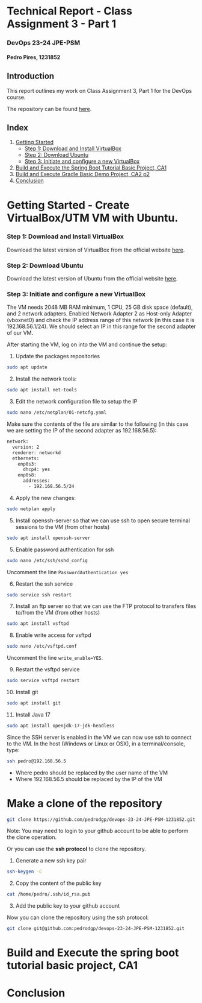 # Technical Report - Class Assignment 3 - Part 1

### DevOps 23-24 JPE-PSM

#### Pedro Pires, 1231852

## Introduction

This report outlines my work on Class Assignment 3, Part 1 for the DevOps course.

The repository can be found [here](https://github.com/pedrodgp/devops-23-24-JPE-PSM-1231852).

## Index

1. [Getting Started](#getting-started)
    - [Step 1: Download and Install VirtualBox](#step-1-download-and-install-virtualbox)
    - [Step 2: Download Ubuntu](#step-2-download-ubuntu)
    - [Step 3: Initiate and configure a new VirtualBox](#step-3-initiate-and-configure-a-new-virtualbox)
2. [Build and Execute the Spring Boot Tutorial Basic Project, CA1](#build-and-execute-the-spring-boot-tutorial-basic-project-ca1)
3. [Build and Execute Gradle Basic Demo Project, CA2 p2](#build-and-execute-gradle-basic-demo-project-ca2-p2)
4. [Conclusion](#conclusion)

# Getting Started - Create VirtualBox/UTM VM with Ubuntu.

### Step 1: Download and Install VirtualBox

Download the latest version of VirtualBox from the official website [here](https://www.virtualbox.org/).

### Step 2: Download Ubuntu

Download the latest version of Ubuntu from the official website [here](https://ubuntu.com/download/server).

### Step 3: Initiate and configure a new VirtualBox

The VM needs 2048 MB RAM minimum, 1 CPU, 25 GB disk space (default), and 2 network adapters.
Enabled Network Adapter 2 as Host-only Adapter (vboxnet0) and check the IP address range of this network
(in this case it is 192.168.56.1/24).
We should select an IP in this range for the second adapter of our VM.

After starting the VM, log on into the VM and continue the setup:

1. Update the packages repositories

```bash
sudo apt update
```

2. Install the network tools:

```bash
sudo apt install net-tools
```

3. Edit the network configuration file to setup the IP

```bash
sudo nano /etc/netplan/01-netcfg.yaml
```

Make sure the contents of the file are similar to the following (in this case we are
setting the IP of the second adapter as 192.168.56.5):

```bash
network:
  version: 2
  renderer: networkd
  ethernets:
    enp0s3:
      dhcp4: yes
    enp0s8:
      addresses:
        - 192.168.56.5/24
```

4. Apply the new changes:

```bash
sudo netplan apply
```

5. Install openssh-server so that we can use ssh to open secure terminal sessions to the VM (from other hosts)

```bash
sudo apt install openssh-server
```

5. Enable password authentication for ssh

```bash
sudo nano /etc/ssh/sshd_config
```

Uncomment the line `PasswordAuthentication yes`

6. Restart the ssh service

```bash
sudo service ssh restart
```

7. Install an ftp server so that we can use the FTP protocol to transfers files to/from the VM (from other hosts)

```bash
sudo apt install vsftpd
```

8. Enable write access for vsftpd

```bash
sudo nano /etc/vsftpd.conf
```

Uncomment the line `write_enable=YES`.

9. Restart the vsftpd service

```bash
sudo service vsftpd restart
```

10. Install git

```bash
sudo apt install git
```

11. Install Java 17

```bash
sudo apt install openjdk-17-jdk-headless
```

Since the SSH server is enabled in the VM we can now use ssh to connect to the VM.
In the host (Windows or Linux or OSX), in a terminal/console, type:

```bash
ssh pedro@192.168.56.5
```

* Where pedro should be replaced by the user name of the VM
* Where 192.168.56.5 should be replaced by the IP of the VM

# Make a clone of the repository

```bash
git clone https://github.com/pedrodgp/devops-23-24-JPE-PSM-1231852.git
```

Note: You may need to login to your github account to be able to perform the clone operation.

Or you can use the **ssh protocol** to clone the repository.

1. Generate a new ssh key pair

```bash
ssh-keygen -C
```

2. Copy the content of the public key

```bash
cat /home/pedro/.ssh/id_rsa.pub
```

3. Add the public key to your github account

Now you can clone the repository using the ssh protocol:

```bash
git clone git@github.com:pedrodgp/devops-23-24-JPE-PSM-1231852.git
```

# Build and Execute the spring boot tutorial basic project, CA1




# Conclusion

